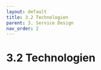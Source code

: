 ```yaml
---
layout: default
title: 3.2 Technologien
parent: 3. Service Design
nav_order: 2
---
```

# 3.2 Technologien
